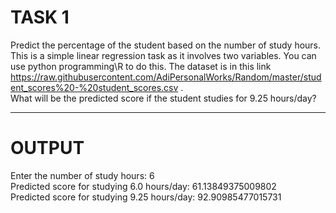 # TASK 1

Predict the percentage of the student based on the number of study hours. 
This is a simple linear regression task as it involves two variables.
You can use python programming\R to do this. 
The dataset is in this link https://raw.githubusercontent.com/AdiPersonalWorks/Random/master/student_scores%20-%20student_scores.csv .  
What will be the predicted score if the student studies for 9.25 hours/day?
************************************************************************************************************************************

# OUTPUT

Enter the number of study hours: 6
<br>Predicted score for studying 6.0 hours/day: 61.13849375009802
<br>Predicted score for studying 9.25 hours/day: 92.90985477015731
